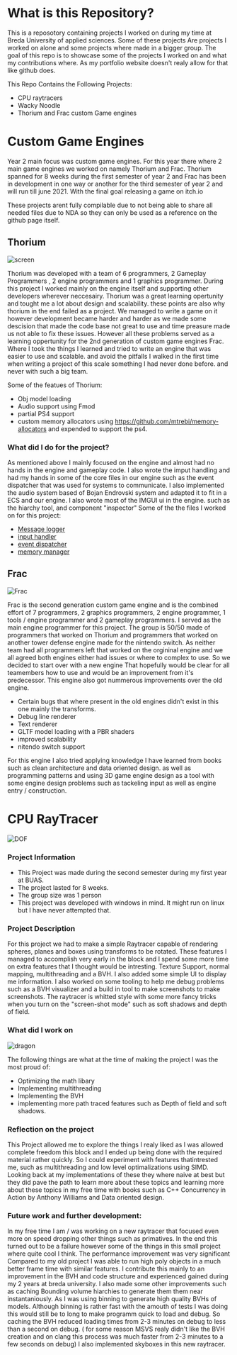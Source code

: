# What is this Repository?
This is a reposotory containing projects I worked on during my time at Breda University of applied sciences. Some of these projects Are projects I worked on alone and some projects where made in a bigger group. The goal of this repo is to showcase some of the projects I worked on and what my contributions where. As my portfolio website doesn't realy allow for that like github does.

This Repo Contains the Following Projects:

- CPU raytracers
- Wacky Noodle
- Thorium and Frac custom Game engines

# Custom Game Engines
Year 2 main focus was custom game engines. For this year there where 2 main game engines we worked on namely Thorium and Frac. Thorium spanned for 8 weeks during the first semester of year 2 and Frac has been in development in one way or another for the third semester of year 2 and will run till june 2021. With the final goal releasing a game on itch.io

These projects arent fully compilable due to not being able to share all needed files due to NDA so they can only be used as a reference on the github page itself. 

## Thorium
![screen](https://user-images.githubusercontent.com/39926733/119725216-fa01c780-be6f-11eb-9c34-e966f7acc416.PNG)

Thorium was developed with a team of 6 programmers, 2 Gameplay Programmers , 2 engine programmers and 1 graphics programmer. During this project I worked mainly on the engine itself and supporting other developers wherever neccesairy. Thorium was a great learning opertunity and tought me a lot about design and scalability. these points are also why thorium in the end failed as a project. We managed to write a game on it however development became harder and harder as we made some descision that made the code base not great to use and time preasure made us not able to fix these issues. However all these problems served as a learning oppertunity for the 2nd generation of custom game engines Frac. Where I took the things I learned and tried to write an engine that was easier to use and scalable. and avoid the pitfalls I walked in the first time when writing a project of this scale something I had never done before. and never with such a big team. 

Some of the featues of Thorium:
- Obj model loading
- Audio support using Fmod
- partial PS4 support
- custom memory allocators using https://github.com/mtrebi/memory-allocators and expended to support the ps4. 

### What did I do for the project?
As mentioned above I mainly focused on the engine and almost had no hands in the engine and gameplay code. I also wrote the imput handling and had my hands in some of the core files in our engine such as the event dispatcher that was used for systems to communicate. I also implemented the audio system based of Bojan Endrovski system and adapted it to fit in a ECS and our engine. I also wrote most of the IMGUI ui in the engine. such as the hiarchy tool, and component "inspector" 
Some of the the files I worked on for this project:
- [Message logger](https://github.com/mcmlevi/Portfolio_Levi_de_koning/blob/main/Custom%20Game%20Engines/Thorium/TowerDefensePS4/Projects/Thorium/include/Core/MessageLogger.h)
- [input handler](https://github.com/mcmlevi/Portfolio_Levi_de_koning/blob/main/Custom%20Game%20Engines/Thorium/TowerDefensePS4/Projects/Thorium/include/Events/InputHandler.h)
- [event dispatcher](https://github.com/mcmlevi/Portfolio_Levi_de_koning/blob/main/Custom%20Game%20Engines/Thorium/TowerDefensePS4/Projects/Thorium/include/Events/EventMessenger.h)
- [memory manager](https://github.com/mcmlevi/Portfolio_Levi_de_koning/blob/main/Custom%20Game%20Engines/Thorium/TowerDefensePS4/Projects/Thorium/include/Memory/MemoryManager.h)
## Frac
![Frac](https://user-images.githubusercontent.com/39926733/119726440-6630fb00-be71-11eb-9012-ef0e85ad9642.png)

Frac is the second generation custom game engine and is the combined effort of 7 programmers, 2 graphics programmers, 2 engine programmer, 1 tools / engine programmer and 2 gameplay programmers. I served as the main engine programmer for this project. The group is 50/50 made of programmers that worked on Thorium and programmers that worked on another tower defense engine made for the nintendo switch. As neither team had all programmers left that worked on the orgininal engine and we all agreed both engines either had  issues or where to complex to use. So we decided to start over with a new engine That hopefully would be clear for all teamembers how to use and would be an improvement from it's predecessor. This engine also got nummerous improvements over the old engine. 

- Certain bugs that where present in the old engines didn't exist in this one mainly the transforms.
- Debug line renderer
- Text renderer
- GLTF model loading with a PBR shaders
- improved scalability
- nitendo switch support 

For this engine I also tried applying knowledge I have learned from books such as clean architecture and data oriented design. as well as programming patterns and using 3D game engine design as a tool with some engine design problems such as tackeling input as well as engine entry / construction.

# CPU RayTracer

![DOF](https://user-images.githubusercontent.com/39926733/119718849-5e208d80-be68-11eb-9e7a-fb83c2e16846.png)
### Project Information
- This Project was made during the second semester during my first year at BUAS.
- The project lasted for 8 weeks.
- The group size was 1 person
- This project was developed with windows in mind. It might run on linux but I have never attempted that.
### Project Description
For this project we had to make a simple Raytracer capable of rendering spheres, planes and boxes using transforms to be rotated. These features I managed to accomplish very early in the block and I spend some more time on extra features that I thought would be intresting. Texture Support, normal mapping, multithreading and a BVH. I also added some simple UI to display me information. I also worked on some tooling to help me debug problems such as a BVH visualizer and a build in tool to make screenshots to make screenshots. The raytracer is whitted style with some more fancy tricks when you turn on the "screen-shot mode" such as soft shadows and depth of field.
### What did I work on
![dragon](https://user-images.githubusercontent.com/39926733/119720065-d0de3880-be69-11eb-9b18-9cfcae51c711.png)

The following things are what at the time of making the project I was the most proud of:
- Optimizing the math libary
- Implementing multithreading
- Implementing the BVH
- implementing more path traced features such as Depth of field and soft shadows.
### Reflection on the project
This Project allowed me to explore the things I realy liked as I was allowed complete freedom this block and I ended up being done with the required material rather quickly. So I could experiment with features thatintrested me, such as multithreading and low level optimalizations using SIMD. Looking back at my implementations of these they where naive at best but they did pave the path to learn more about these topics and learning more about these topics in my free time with books such as C++ Concurrency in Action by Anthony Williams and Data oriented design. 
### Future work and further development:
In my free time I am / was working on a new raytracer that focused even more on speed dropping other things such as primatives. In the end this turned out to be a failure however some of the things in this small project where quite cool I think. The performance improvement was very significant Compared to my old project I was able to run high poly objects in a much better frame time with similar features. I contribute this mainly to an improvement in the BVH and code structure and experienced gained during my 2 years at breda university. I also made some other improvements such as caching Bounding volume hiarchies to generate them them near instantaniously. As I was using binning to generate high quality BVHs of models. Although binning is rather fast with the amouth of tests I was doing this would still be to long to make programm quick to load and debug. So caching the BVH reduced loading times from 2-3 minutes on debug to less than a second on debug. ( for some reason MSVS realy didn't like the BVH creation and on clang this process was much faster from 2-3 minutes to a few seconds on debug) I also implemented skyboxes in this new raytracer. 
